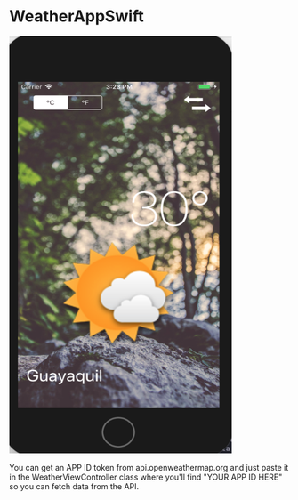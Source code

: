 # WeatherAppSwift

<img src="appArt/WEATHER NUBLADO.png" width="400" height="750" >

You can get an APP ID token from api.openweathermap.org and just paste it in the WeatherViewController class where you'll find "YOUR APP ID HERE" so you can fetch data from the API. 

